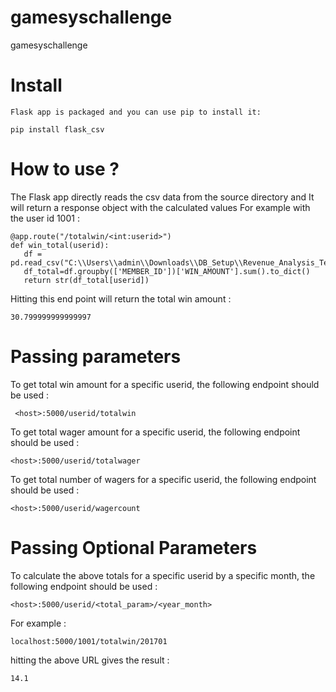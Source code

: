 # gamesyschallenge
gamesyschallenge

# Install
    
    Flask app is packaged and you can use pip to install it:

  ```pip install flask_csv```
  
 # How to use ?
 
 
 The Flask app directly reads the csv data from the source directory and It will return a response object with the calculated values
 For example with the user id 1001 :
 
 ```
 @app.route("/totalwin/<int:userid>")
def win_total(userid):
    df = pd.read_csv("C:\\Users\\admin\\Downloads\\DB_Setup\\Revenue_Analysis_Test_Data.csv")
    df_total=df.groupby(['MEMBER_ID'])['WIN_AMOUNT'].sum().to_dict()
    return str(df_total[userid])
 ```

 
 Hitting this end point will return the total win amount :
 
  ```
 30.799999999999997
 ```
 
 # Passing parameters
 
 To get total win amount for a specific userid, the following endpoint should be used :
 
```
 <host>:5000/userid/totalwin
 ```
 To get total wager amount for a specific userid, the following endpoint should be used :
 
 ```
 <host>:5000/userid/totalwager
 ```   
 
 To get total number of wagers for a specific userid, the following endpoint should be used :
 
 ```
 <host>:5000/userid/wagercount
 ```

# Passing Optional Parameters

To calculate the above totals for a specific userid by a specific month, the following endpoint should be used :  
 
 ```
 <host>:5000/userid/<total_param>/<year_month>
 ```
 
 For example :
 
 ```
 localhost:5000/1001/totalwin/201701
 ```
 
 hitting the above URL gives the result :
 
 ```
 14.1
 ```
 
